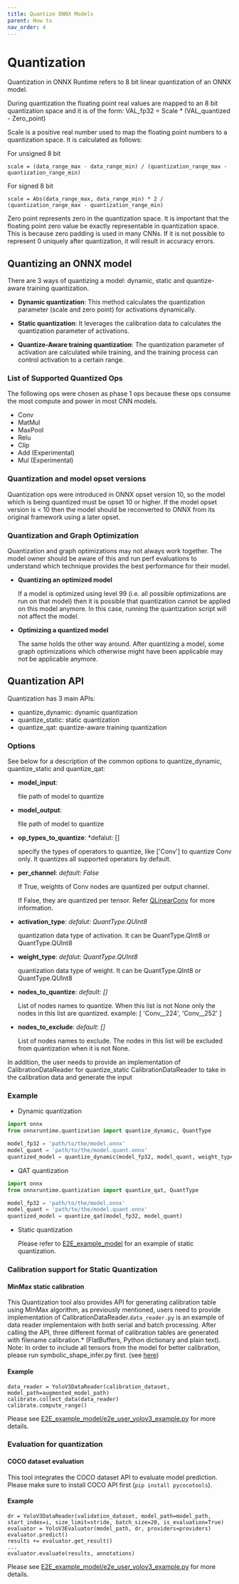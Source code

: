 ```yaml
---
title: Quantize ONNX Models
parent: How to
nav_order: 4
---
```

# Quantization

Quantization in ONNX Runtime refers to 8 bit linear quantization of an ONNX model.

 During quantization the floating point real values are mapped to an 8 bit quantization space and it is of the form:
 VAL_fp32 = Scale * (VAL_quantized - Zero_point)

 Scale is a positive real number used to map the floating point numbers to a quantization space. It is calculated as follows:

 For unsigned 8 bit
 ```
 scale = (data_range_max - data_range_min) / (quantization_range_max - quantization_range_min)
 ```

 For signed 8 bit
 ```
 scale = Abs(data_range_max, data_range_min) * 2 / (quantization_range_max - quantization_range_min)
 ```

 Zero point represents zero in the quantization space. It is important that the floating point zero value be exactly representable in quantization space. This is because zero padding is used in many CNNs. If it is not possible to represent 0 uniquely after quantization, it will result in accuracy errors.

## Quantizing an ONNX model
There are 3 ways of quantizing a model: dynamic, static and quantize-aware training quantization.

* **Dynamic quantization**: This method calculates the quantization parameter (scale and zero point) for activations dynamically.

* **Static quantization**: It leverages the calibration data to calculates the quantization parameter of activations.

* **Quantize-Aware training quantization**: The quantization parameter of activation are calculated while training, and the training process can control activation to a certain range.

### List of Supported Quantized Ops
The following ops were chosen as phase 1 ops because these ops consume the most compute and power in most CNN models.
 * Conv
 * MatMul
 * MaxPool
 * Relu
 * Clip
 * Add (Experimental)
 * Mul (Experimental)

 ### Quantization and model opset versions
 Quantization ops were introduced in ONNX opset version 10, so the model which is being quantized must be opset 10 or higher. If the model opset version is < 10 then the model should be reconverted to ONNX from its original framework using a later opset.

### Quantization and Graph Optimization
Quantization and graph optimizations may not always work together. The model owner should be aware of this and run perf evaluations to understand which technique provides the best performance for their model.

* **Quantizing an optimized model**

    If a model is optimized using level 99 (i.e. all possible optimizations are run on that model) then it is possible that quantization cannot be applied on this model anymore. In this case, running the quantization script will not affect the model.

* **Optimizing a quantized model**

    The same holds the other way around. After quantizing a model, some graph optimizations which otherwise might have been applicable may not be applicable anymore.


## Quantization API
Quantization has 3 main APIs:
* quantize_dynamic: dynamic quantization
* quantize_static: static quantization
* quantize_qat: quantize-aware training quantization

### Options

See below for a description of the common options to quantize_dynamic, quantize_static and quantize_qat:

- **model_input**:

    file path of model to quantize
- **model_output**:

    file path of model to quantize
- **op_types_to_quantize**: *defalut: []

    specify the types of operators to quantize, like ['Conv'] to quantize Conv only. It quantizes all supported operators by default.
- **per_channel**: *default: False*

    If True, weights of Conv nodes are quantized per output channel.
  
    If False, they are quantized per tensor. Refer [QLinearConv](https://github.com/onnx/onnx/blob/master/docs/Operators.md#qlinearconv) for more information.
- **activation_type**: *defalut: QuantType.QUInt8*

    quantization data type of activation. It can be QuantType.QInt8 or QuantType.QUInt8
- **weight_type**: *defalut: QuantType.QUInt8*

    quantization data type of weight. It can be QuantType.QInt8 or QuantType.QUInt8
- **nodes_to_quantize**: *default: []*

    List of nodes names to quantize. When this list is not None only the nodes in this list
    are quantized.
    example:
    [
        'Conv__224',
        'Conv__252'
    ]
- **nodes_to_exclude**: *default: []*

    List of nodes names to exclude. The nodes in this list will be excluded from quantization
    when it is not None.

In addition, the user needs to provide an implementation of CalibrationDataReader for quantize_static CalibrationDataReader to take in the calibration data and generate the input

### Example
- Dynamic quantization
```python
import onnx
from onnxruntime.quantization import quantize_dynamic, QuantType

model_fp32 = 'path/to/the/model.onnx'
model_quant = 'path/to/the/model.quant.onnx'
quantized_model = quantize_dynamic(model_fp32, model_quant, weight_type=QuantType.QUInt8)
```

- QAT quantization
```python
import onnx
from onnxruntime.quantization import quantize_qat, QuantType

model_fp32 = 'path/to/the/model.onnx'
model_quant = 'path/to/the/model.quant.onnx'
quantized_model = quantize_qat(model_fp32, model_quant)
```

- Static quantization

  Please refer to [E2E_example_model](https://github.com/microsoft/onnxruntime/tree/master/onnxruntime/python/tools/quantization/E2E_example_model) for an example of static quantization.

### Calibration support for Static Quantization
#### MinMax static calibration
This Quantization tool also provides API for generating calibration table using MinMax algorithm, as previously mentioned, users need to provide implementation of CalibrationDataReader.```data_reader.py``` is an example of data reader implementaion with both serial and batch processing.
After calling the API, three different format of calibration tables are generated with filename calibration.* (FlatBuffers, Python dictionary and plain text).
Note: In order to include all tensors from the model for better calibration, please run symbolic_shape_infer.py first. (see [here](./../reference/execution-providers/TensorRT-ExecutionProvider.html#sample))
#### Example
```
data_reader = YoloV3DataReader(calibration_dataset, model_path=augmented_model_path)
calibrate.collect_data(data_reader)
calibrate.compute_range()
```
Please see [E2E_example_model/e2e_user_yolov3_example.py](https://github.com/microsoft/onnxruntime/blob/master/onnxruntime/python/tools/quantization/E2E_example_model/object_detection/trt/yolov3/e2e_user_yolov3_example.py) for more details.
### Evaluation for quantization
#### COCO dataset evaluation
This tool integrates the COCO dataset API to evaluate model prediction. Please make sure to install COCO API first (```pip install pycocotools```).
#### Example
```
dr = YoloV3DataReader(validation_dataset, model_path=model_path, start_index=i, size_limit=stride, batch_size=20, is_evaluation=True)
evaluator = YoloV3Evaluator(model_path, dr, providers=providers)
evaluator.predict()
results += evaluator.get_result()
...
evaluator.evaluate(results, annotations)
```
Please see [E2E_example_model/e2e_user_yolov3_example.py](https://github.com/microsoft/onnxruntime/blob/master/onnxruntime/python/tools/quantization/E2E_example_model/object_detection/trt/yolov3/e2e_user_yolov3_example.py) for more details.

